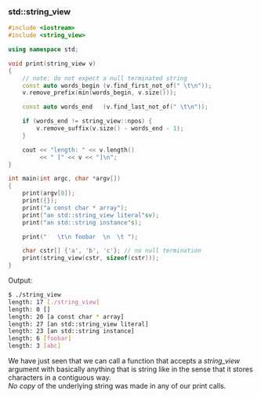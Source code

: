 ### std::string_view

```cpp
#include <iostream>
#include <string_view>

using namespace std;

void print(string_view v)
{
    // note: do not expect a null terminated string
    const auto words_begin (v.find_first_not_of(" \t\n"));
    v.remove_prefix(min(words_begin, v.size()));

    const auto words_end   (v.find_last_not_of(" \t\n"));

    if (words_end != string_view::npos) {
        v.remove_suffix(v.size() - words_end - 1);
    }

    cout << "length: " << v.length()
         << " [" << v << "]\n";
}

int main(int argc, char *argv[])
{
    print(argv[0]);
    print({});
    print("a const char * array");
    print("an std::string_view literal"sv);
    print("an std::string instance"s);

    print("   \t\n foobar  \n  \t ");

    char cstr[] {'a', 'b', 'c'}; // no null termination
    print(string_view(cstr, sizeof(cstr)));
}
```	
Output:
```bash
$ ./string_view 
length: 17 [./string_view]
length: 0 []
length: 20 [a const char * array]
length: 27 [an std::string_view literal]
length: 23 [an std::string instance]
length: 6 [foobar]
length: 3 [abc]
```

We have just seen that we can call a function that accepts a *string_view* argument with basically anything that is string like in the sense that it stores characters in a contiguous way. \
*No copy* of the underlying string was made in any of our print calls.
